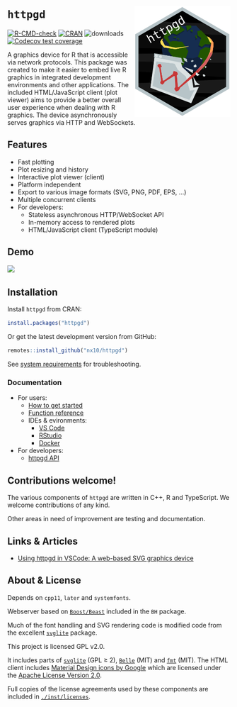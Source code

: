 # `httpgd` <img src="man/figures/httpgd_logo.svg" align="right" height=250/>

<!-- badges: start -->
[![R-CMD-check](https://github.com/nx10/httpgd/workflows/R-CMD-check/badge.svg)](https://github.com/nx10/httpgd/actions)
[![CRAN](https://www.r-pkg.org/badges/version/httpgd)](https://CRAN.R-project.org/package=httpgd)
![downloads](https://cranlogs.r-pkg.org/badges/grand-total/httpgd)
[![Codecov test coverage](https://codecov.io/gh/nx10/httpgd/branch/master/graph/badge.svg)](https://app.codecov.io/gh/nx10/httpgd?branch=master)
<!-- badges: end -->

A graphics device for R that is accessible via network protocols.
This package was created to make it easier to embed live R graphics in 
integrated development environments and other applications.
The included HTML/JavaScript client (plot viewer) aims to provide a better overall user experience when dealing with R graphics.
The device asynchronously serves graphics via HTTP and WebSockets.

## Features

* Fast plotting
* Plot resizing and history
* Interactive plot viewer (client)
* Platform independent
* Export to various image formats (SVG, PNG, PDF, EPS, ...)
* Multiple concurrent clients
* For developers:
  * Stateless asynchronous HTTP/WebSocket API
  * In-memory access to rendered plots
  * HTML/JavaScript client (TypeScript module)
  

## Demo

![](https://user-images.githubusercontent.com/33600480/113182768-92eeda80-9253-11eb-9505-79de107024f7.gif)

## Installation

Install `httpgd` from CRAN:

```R
install.packages("httpgd")
```

Or get the latest development version from GitHub:

```R
remotes::install_github("nx10/httpgd")
```

See [system requirements](https://nx10.github.io/httpgd/articles/a00_installation.html#system-requirements) for troubleshooting.


### Documentation

- For users:
  - [How to get started](https://nx10.github.io/httpgd/articles/a01_how-to-get-started.html)
  - [Function reference](https://nx10.github.io/httpgd/reference/index.html)
  <!-- - [Benchmarks](https://nx10.github.io/httpgd/articles/c02_benchmarks.html) -->
  - IDEs &amp; evironments:
    - [VS Code](https://nx10.github.io/httpgd/articles/b01_vscode.html)
    - [RStudio](https://nx10.github.io/httpgd/articles/b02_rstudio.html)
    - [Docker](https://nx10.github.io/httpgd/articles/b03_docker.html)
- For developers:
  - [httpgd API](https://nx10.github.io/httpgd/articles/c01_httpgd-api.html)
  <!-- - [Technical documentation](https://nx10.github.io/httpgd/articles/c03_technical-docs.html) -->




## Contributions welcome!

The various components of `httpgd` are written in C++, R and TypeScript. We welcome contributions of any kind.

Other areas in need of improvement are testing and documentation.

## Links &amp; Articles

- [Using httpgd in VSCode: A web-based SVG graphics device](https://renkun.me/2020/06/16/using-httpgd-in-vscode-a-web-based-svg-graphics-device/)

## About &amp; License

Depends on `cpp11`, `later` and `systemfonts`.

Webserver based on [`Boost/Beast`](<https://github.com/boostorg/beast>) included in the `BH` package.
    
Much of the font handling and SVG rendering code is modified code from the excellent [`svglite`](<https://github.com/r-lib/svglite>) package.

This project is licensed GPL v2.0.

It includes parts of [`svglite`](<https://github.com/r-lib/svglite>) (GPL &geq; 2), [`Belle`](https://github.com/octobanana/belle) (MIT) and [`fmt`](https://github.com/fmtlib/fmt) (MIT). The HTML client includes [Material Design icons by Google](https://github.com/google/material-design-icons) which are licensed under the [Apache License Version 2.0](https://www.apache.org/licenses/LICENSE-2.0.txt).

Full copies of the license agreements used by these components are included in [`./inst/licenses`](https://github.com/nx10/httpgd/tree/master/inst/licenses).

